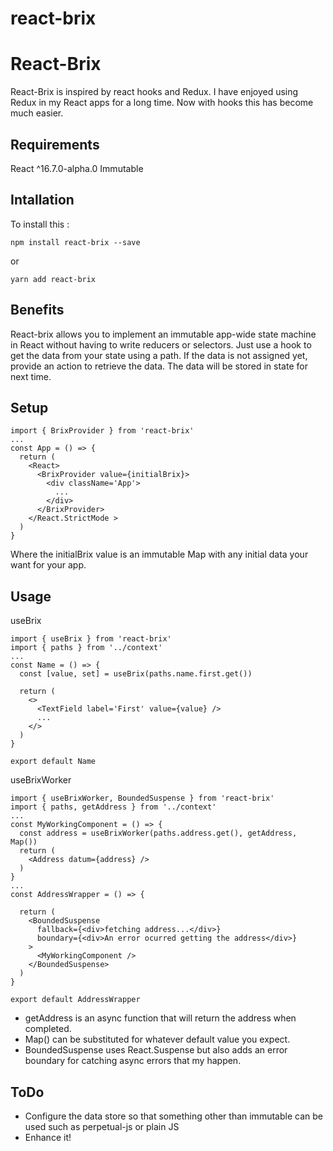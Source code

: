 # react-brix

React-Brix
============

React-Brix is inspired by react hooks and Redux.  I have enjoyed using Redux in my React apps for a long time.  Now with hooks this has become much easier.

Requirements
----
React ^16.7.0-alpha.0
Immutable

Intallation
----

To install this :

```
npm install react-brix --save

```
or
```
yarn add react-brix

```

Benefits
----
React-brix allows you to implement an immutable app-wide state machine in React without having to write reducers or selectors.  Just use a hook to get the data from your state using a path.  If the data is not assigned yet, provide an action to retrieve the data. The data will be stored in state for next time.

Setup
----
```
import { BrixProvider } from 'react-brix'
...
const App = () => {
  return (
    <React>
      <BrixProvider value={initialBrix}>
        <div className='App'>
          ...
        </div>
      </BrixProvider>
    </React.StrictMode >
  )
}
```
Where the initialBrix value is an immutable Map with any initial data your want for your app.

Usage
----

useBrix
```
import { useBrix } from 'react-brix'
import { paths } from '../context'
...
const Name = () => {
  const [value, set] = useBrix(paths.name.first.get())

  return (
    <>
      <TextField label='First' value={value} />
      ...
    </>
  )
}

export default Name

```

useBrixWorker
```
import { useBrixWorker, BoundedSuspense } from 'react-brix'
import { paths, getAddress } from '../context'
...
const MyWorkingComponent = () => {
  const address = useBrixWorker(paths.address.get(), getAddress, Map())
  return (
    <Address datum={address} />
  )
}
...
const AddressWrapper = () => {

  return (
    <BoundedSuspense
      fallback={<div>fetching address...</div>}
      boundary={<div>An error ocurred getting the address</div>}
    >
      <MyWorkingComponent />
    </BoundedSuspense>
  )
}

export default AddressWrapper
```
- getAddress is an async function that will return the address when completed.
- Map() can be substituted for whatever default value you expect.
- BoundedSuspense uses React.Suspense but also adds an error boundary for catching async errors that my happen.

ToDo
----
- Configure the data store so that something other than immutable can be used such as perpetual-js or plain JS
- Enhance it!
